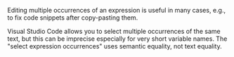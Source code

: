 Editing multiple occurrences of an expression is useful in many cases, e.g., to fix code snippets after copy-pasting them. 

Visual Studio Code allows you to select multiple occurrences of the same text, but this can be imprecise especially for very short variable names. The "select expression occurrences" uses semantic equality, not text equality.